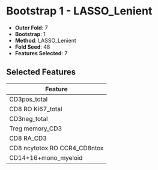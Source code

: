# Bootstrap 1 - LASSO_Lenient

- **Outer Fold**: 7
- **Bootstrap**: 1
- **Method**: LASSO_Lenient
- **Fold Seed**: 48
- **Features Selected**: 7

## Selected Features

| Feature |
|---------|
| CD3pos_total |
| CD8 RO Ki67_total |
| CD3neg_total |
| Treg memory_CD3 |
| CD8 RA_CD3 |
| CD8 ncytotox RO CCR4_CD8ntox |
| CD14+16+mono_myeloid |
